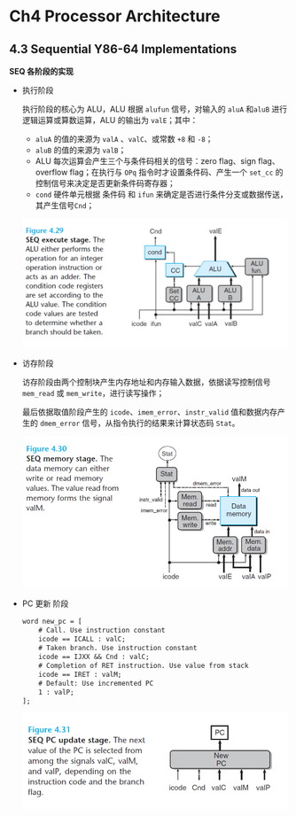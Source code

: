 # Ch4 Processor Architecture

## 4.3 Sequential Y86-64 Implementations

**SEQ 各阶段的实现**

* 执行阶段

    执行阶段的核心为 ALU，ALU 根据 `alufun` 信号，对输入的 `aluA` 和`aluB` 进行逻辑运算或算数运算，ALU 的输出为 `valE`；其中：

    * `aluA` 的值的来源为 `valA` 、`valC`、或常数 `+8` 和 `-8`；
    * `aluB` 的值的来源为 `valB`；
    * ALU 每次运算会产生三个与条件码相关的信号：zero flag、sign flag、overflow flag；在执行与 `OPq` 指令时才设置条件码、产生一个 `set_cc` 的控制信号来决定是否更新条件码寄存器；
    * `cond`  硬件单元根据 条件码  和 `ifun` 来确定是否进行条件分支或数据传送，其产生信号`Cnd`；

    ![image-20211209111938699](assets/image-20211209111938699.png)

* 访存阶段

    访存阶段由两个控制块产生内存地址和内存输入数据，依据读写控制信号`mem_read` 或 `mem_write`，进行读写操作；

    最后依据取值阶段产生的 `icode`、`imem_error`、`instr_valid` 值和数据内存产生的 `dmem_error` 信号，从指令执行的结果来计算状态码 `Stat`。

    

    ![image-20211209112006497](assets/image-20211209112006497.png)

* PC 更新 阶段

    ```HCL
    word new_pc = [
        # Call. Use instruction constant
        icode == ICALL : valC;
        # Taken branch. Use instruction constant
        icode == IJXX && Cnd : valC;
        # Completion of RET instruction. Use value from stack
        icode == IRET : valM;
        # Default: Use incremented PC
        1 : valP;
    ];
    ```

    

    ![image-20211209112429857](assets/image-20211209112429857.png)

